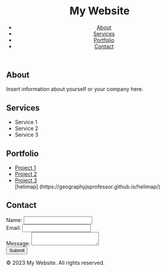 <!DOCTYPE html>
<html>
  <head>
    <title>My Website</title>
    <meta charset="UTF-8">
    <meta name="viewport" content="width=device-width, initial-scale=1.0">
    <link rel="stylesheet" href="style.css">
  </head>
  <body>
    <header>
      <h1>My Website</h1>
      <nav>
        <ul>
          <li><a href="#https://geographyjsprofessor.github.io/helimap/">About</a></li>
          <li><a href="#services">Services</a></li>
          <li><a href="#portfolio">Portfolio</a></li>
          <li><a href="#contact">Contact</a></li>
        </ul>
      </nav>
    </header>
    <main>
      <section id="about">
        <h2>About</h2>
        <p>Insert information about yourself or your company here.</p>
      </section>
      <section id="services">
        <h2>Services</h2>
        <ul>
          <li>Service 1</li>
          <li>Service 2</li>
          <li>Service 3</li>
        </ul>
      </section>
      <section id="portfolio">
        <h2>Portfolio</h2>
        <ul>
          <li><a href="#">Project 1</a></li>
          <li><a href="#">Project 2</a></li>
          <li><a href="#">Project 3</a></li>
          [helimap] (https://geographyjsprofessor.github.io/helimap/)
        </ul>
      </section>
      <section id="contact">
        <h2>Contact</h2>
        <form>
          <label for="name">Name:</label>
          <input type="text" id="name" name="name" required><br>
          <label for="email">Email:</label>
          <input type="email" id="email" name="email" required><br>
          <label for="message">Message:</label>
          <textarea id="message" name="message" required></textarea><br>
          <button type="submit">Submit</button>
        </form>
      </section>
    </main>
    <footer>
      <p>&copy; 2023 My Website. All rights reserved.</p>
    </footer>
  </body>
</html>
